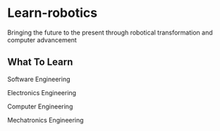# Learn-robotics

Bringing the future to the present through robotical transformation and computer advancement

## What To Learn

Software Engineering

Electronics Engineering

Computer Engineering

Mechatronics Engineering
